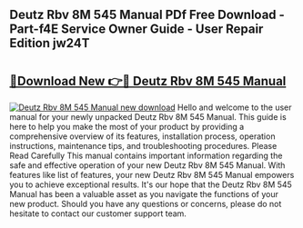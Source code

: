 ## Deutz Rbv 8M 545 Manual PDf Free Download - Part-f4E Service Owner Guide - User Repair Edition jw24T

# <h2><a href="http://bc59118.oget.top/?id=Deutz+Rbv+8M+545+Manual">🔗Download New 👉🔴 Deutz Rbv 8M 545 Manual</a></h2>

[![Deutz Rbv 8M 545 Manual new download](https://i.imgur.com/5g1atiW.png)](http://bc59118.oget.top/?id=Deutz+Rbv+8M+545+Manual)
Hello and welcome to the user manual for your newly unpacked Deutz Rbv 8M 545 Manual. This guide is here to help you make the most of your product by providing a comprehensive overview of its features, installation process, operation instructions, maintenance tips, and troubleshooting procedures. Please Read Carefully This manual contains important information regarding the safe and effective operation of your new Deutz Rbv 8M 545 Manual. With features like list of features, your new Deutz Rbv 8M 545 Manual empowers you to achieve exceptional results. It's our hope that the Deutz Rbv 8M 545 Manual has been a valuable asset as you navigate the functions of your new product. Should you have any questions or concerns, please do not hesitate to contact our customer support team.

